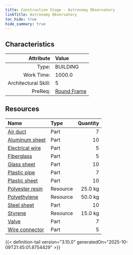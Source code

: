 ```yaml
---
title: Construction Stage - Astronomy Observatory
linkTitle: Astronomy Observatory
toc_hide: true
hide_summary: true
---
```

<!-- This is generated by the MarsSim HelpGenertor, do not edit. -->

## Characteristics

| Attribute      | Value |
|--------:|:------|
|Type:|BUILDING|
|Work Time:|1000.0|
|Architectural Skill:|5|
|PreReq:|[Round Frame](/docs/definitions/construction/round-frame)|

## Resources

| Name | Type | Quantity |
|:-----|:-----|-----:|
|[Air duct](/docs/definitions/part/air-duct)|Part|7|
|[Aluminum sheet](/docs/definitions/part/aluminum-sheet)|Part|10|
|[Electrical wire](/docs/definitions/part/electrical-wire)|Part|5|
|[Fiberglass](/docs/definitions/part/fiberglass)|Part|5|
|[Glass sheet](/docs/definitions/part/glass-sheet)|Part|10|
|[Plastic pipe](/docs/definitions/part/plastic-pipe)|Part|7|
|[Plastic sheet](/docs/definitions/part/plastic-sheet)|Part|10|
|[Polyester resin](/docs/definitions/resource/polyester-resin)|Resource|25.0 kg|
|[Polyethylene](/docs/definitions/resource/polyethylene)|Resource|50.0 kg|
|[Steel sheet](/docs/definitions/part/steel-sheet)|Part|10|
|[Styrene](/docs/definitions/resource/styrene)|Resource|15.0 kg|
|[Valve](/docs/definitions/part/valve)|Part|7|
|[Wire connector](/docs/definitions/part/wire-connector)|Part|5|




{{< definition-tail version="3.10.0" generatedOn="2025-10-09T21:45:01.8754429" >}}

